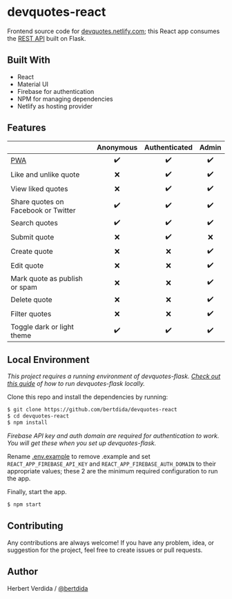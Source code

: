 # devquotes-react

Frontend source code for [devquotes.netlify.com](https://devquotes-react.vercel.app/); this React app consumes the [REST API](https://github.com/bertdida/devquotes-flask) built on Flask.

## Built With

- React
- Material UI
- Firebase for authentication
- NPM for managing dependencies
- Netlify as hosting provider

## Features

|                                       | Anonymous | Authenticated | Admin |
| ------------------------------------- | :-------: | :-----------: | :---: |
| [PWA](https://web.dev/what-are-pwas/) |    ✔️     |      ✔️       |  ✔️   |
| Like and unlike quote                 |    ❌     |      ✔️       |  ✔️   |
| View liked quotes                     |    ❌     |      ✔️       |  ✔️   |
| Share quotes on Facebook or Twitter   |    ✔️     |      ✔️       |  ✔️   |
| Search quotes                         |    ✔️     |      ✔️       |  ✔️   |
| Submit quote                          |    ❌     |      ✔️       |  ❌   |
| Create quote                          |    ❌     |      ❌       |  ✔️   |
| Edit quote                            |    ❌     |      ❌       |  ✔️   |
| Mark quote as publish or spam         |    ❌     |      ❌       |  ✔️   |
| Delete quote                          |    ❌     |      ❌       |  ✔️   |
| Filter quotes                         |    ❌     |      ❌       |  ✔️   |
| Toggle dark or light theme            |    ✔️     |      ✔️       |  ✔️   |

## Local Environment

_This project requires a running environment of devquotes-flask. [Check out this guide](https://github.com/bertdida/devquotes-flask#readme) of how to run devquotes-flask locally._

Clone this repo and install the dependencies by running:

```bash
$ git clone https://github.com/bertdida/devquotes-react
$ cd devquotes-react
$ npm install
```

_Firebase API key and auth domain are required for authentication to work. You will get these when you set up devquotes-flask._

Rename [.env.example](https://github.com/bertdida/devquotes-react/blob/master/.env.example) to remove .example and set `REACT_APP_FIREBASE_API_KEY` and `REACT_APP_FIREBASE_AUTH_DOMAIN` to their appropriate values; these 2 are the minimum required configuration to run the app.

Finally, start the app.

```bash
$ npm start
```

## Contributing

Any contributions are always welcome! If you have any problem, idea, or suggestion for the project, feel free to create issues or pull requests.

## Author

Herbert Verdida / [@bertdida](https://twitter.com/bertdida)
